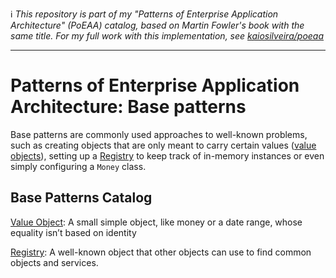 ℹ️ _This repository is part of my "Patterns of Enterprise Application Architecture" (PoEAA) catalog, based on Martin Fowler's book with the same title. For my full work with this implementation, see [kaiosilveira/poeaa](https://github.com/kaiosilveira/patterns-of-enterprise-application-architecture)_

---

# Patterns of Enterprise Application Architecture: Base patterns

Base patterns are commonly used approaches to well-known problems, such as creating objects that are only meant to carry certain values ([value objects](/value-object/)), setting up a [Registry](https://github.com/kaiosilveira/poeaa-registry/tree/main) to keep track of in-memory instances or even simply configuring a `Money` class.

## Base Patterns Catalog

[Value Object](https://github.com/kaiosilveira/poeaa-value-object/tree/main): A small simple object, like money or a date range, whose equality isn’t based on identity

[Registry](https://github.com/kaiosilveira/poeaa-registry/tree/main): A well-known object that other objects can use to find common objects and services.
